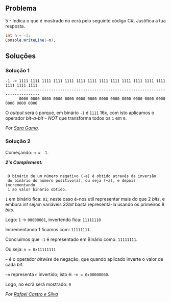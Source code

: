 ## Problema

5 - Indica o que é mostrado no ecrã pelo seguinte código C#. Justifica a tua
resposta.

```cs
int n = -1;
Console.WriteLine(~n);
```

## Soluções

### Solução 1

```
-1 -> 1111 1111 1111 1111 1111 1111 1111 1111 1111 1111 1111 1111 1111 1111 1111 1111
    ~ -------------------------------------------------------------------------------
      0000 0000 0000 0000 0000 0000 0000 0000 0000 0000 0000 0000 0000 0000 0000 0000
```

O _output_ será `0` porque, em binário `-1` é `1111` 16x, com isto aplicamos o 
operador _bit-a-bit_ `~` _NOT_ que transforma todos os `1` em `0`.

*Por [Sara Gama](https://github.com/serapinta).*

### Solução 2

Começando: `n = -1`.

 
***2's Complement:***

```text

 O binário de um número negativo (-a) é obtido através da inversão
 do binário do número positivo(a), ou seja (~a), e depois incrementando
 1 ao valor binário obtido.

 ```

`1` em binário fica: `01`; neste caso é-nos util representar
 mais do que 2 _bits_, e embora _int_ sejam variáveis _32bit_
 basta representá-la usando os primeiros 8 _bits_.


 Logo: `1` -> `00000001`, invertendo fica: `11111110`

Incrementando 1 ficamos com: `11111111`.

Concluímos que `-1` é representado em Binário como: `11111111`.

Ou seja: `n = 0x11111111`

 `~` é o operador _bitwise_ de negação, que quando aplicado inverte o
 valor de cada _bit_.

`~n` representa `n` invertido; isto é: `~n = 0x00000000`.

 Logo, no ecrã será mostrado: `0`

*Por [Rafael Castro e Silva](https://github.com/RafaelCS-Aula)*